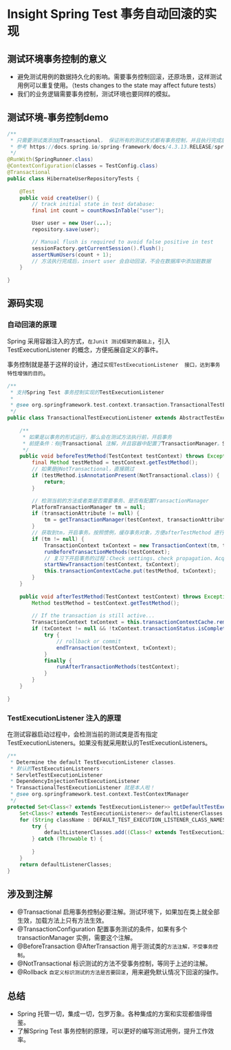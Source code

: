 # Insight Spring Test 事务自动回滚的实现

## 测试环境事务控制的意义

- 避免测试用例的数据持久化的影响。需要事务控制回滚，还原场景，这样测试用例可以重复使用。（tests  changes to the state may affect future tests）
- 我们的业务逻辑需要事务控制，测试环境也要同样的模拟。

## 测试环境-事务控制demo

```java
/**
 * 只需要测试类添加@Transactional， 保证所有的测试方式都有事务控制，并且执行完成后自动回滚。
 * 参考 https://docs.spring.io/spring-framework/docs/4.3.13.RELEASE/spring-framework-reference/htmlsingle/#testcontext-tx-enabling-transactions
 */
@RunWith(SpringRunner.class)
@ContextConfiguration(classes = TestConfig.class)
@Transactional
public class HibernateUserRepositoryTests {
    
    @Test
    public void createUser() {
        // track initial state in test database:
        final int count = countRowsInTable("user");

        User user = new User(...);
        repository.save(user);

        // Manual flush is required to avoid false positive in test
        sessionFactory.getCurrentSession().flush();
        assertNumUsers(count + 1);
        // 方法执行完成后，insert user 会自动回滚，不会在数据库中添加脏数据
    }
    
}
```

## 源码实现

### 自动回滚的原理

Spring 采用容器注入的方式，`在Junit 测试框架的基础上`，引入TestExecutionListener 的概念，方便拓展自定义的事件。

事务控制就是基于这样的设计，通过`实现TestExecutionListener  接口，达到事务特性增强的目的`。

```java
/**
 * 支持Spring Test 事务控制实现的TestExecutionListener
 * 
 * @see org.springframework.test.context.transaction.TransactionalTestExecutionListener
 */
public class TransactionalTestExecutionListener extends AbstractTestExecutionListener {
    
    /**
     * 如果是以事务的形式运行，那么会在测试方法执行前，开启事务
     * 前提条件：有@Transactional 注解，并且容器中配置了TransactionManager。SpringBoot 不用考虑，使用Spring 框架的需要检查下是否有这个配置 <tx:annotation-driven transaction-manager="transactionManager"/>
     */
    public void beforeTestMethod(TestContext testContext) throws Exception {
		final Method testMethod = testContext.getTestMethod();
		// 如果是@NotTransactional，直接跳过
		if (testMethod.isAnnotationPresent(NotTransactional.class)) {
			return;
		}

        // 检测当前的方法或者类是否需要事务、是否有配置TransactionManager
		PlatformTransactionManager tm = null;
		if (transactionAttribute != null) {
			tm = getTransactionManager(testContext, transactionAttribute.getQualifier());
		}
		// 获取到tm，开启事务。按照惯例，缓存事务对象，方便afterTestMethod 进行事务继续操作。
		if (tm != null) {
			TransactionContext txContext = new TransactionContext(tm, transactionAttribute);
			runBeforeTransactionMethods(testContext);
            // 复习下开启事务的过程：Check settings、check propagation、Acquire Connection、setAutoCommit(false)、Bind the session holder to the thread
			startNewTransaction(testContext, txContext);
			this.transactionContextCache.put(testMethod, txContext);
		}
	}
    
    public void afterTestMethod(TestContext testContext) throws Exception {
		Method testMethod = testContext.getTestMethod();
		
		// If the transaction is still active...
		TransactionContext txContext = this.transactionContextCache.remove(testMethod);
		if (txContext != null && !txContext.transactionStatus.isCompleted()) {
			try {
                // rollback or commit
				endTransaction(testContext, txContext);
			}
			finally {
				runAfterTransactionMethods(testContext);
			}
		}
	}
    
}  

```

### TestExecutionListener  注入的原理

在测试容器启动过程中，会检测当前的测试类是否有指定 TestExecutionListeners。如果没有就采用默认的TestExecutionListeners。

```java
/**
 * Determine the default TestExecutionListener classes.
 * 默认的TestExecutionListeners：
 * ServletTestExecutionListener
 * DependencyInjectionTestExecutionListener
 * TransactionalTestExecutionListener 就是本人啦！
 * @see org.springframework.test.context.TestContextManager
 */
protected Set<Class<? extends TestExecutionListener>> getDefaultTestExecutionListenerClasses() {
	Set<Class<? extends TestExecutionListener>> defaultListenerClasses = new LinkedHashSet<>();
	for (String className : DEFAULT_TEST_EXECUTION_LISTENER_CLASS_NAMES) {
		try {
			defaultListenerClasses.add((Class<? extends TestExecutionListener>) getClass().getClassLoader().loadClass(className));
		} catch (Throwable t) {
			
		}
	}
	return defaultListenerClasses;
}

```



## 涉及到注解

- @Transactional 启用事务控制必要注解。测试环境下，如果加在类上就全部生效，加载方法上只有方法生效。
- @TransactionConfiguration 配置事务测试的条件，如果有多个transactionManager 实例，需要这个注解。
- @BeforeTransaction @AfterTransaction 用于测试类的`方法注解，不受事务控制`。
- @NotTransactional 标识测试的方法不受事务控制，等同于上述的注解。
- @Rollback `自定义标识测试的方法是否要回滚`，用来避免默认情况下回滚的操作。



## 总结

- Spring 托管一切，集成一切，包罗万象。各种集成的方案和实现都值得借鉴。
- 了解Spring Test 事务控制的原理，可以更好的编写测试用例，提升工作效率。